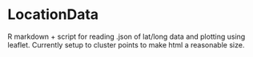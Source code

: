 # LocationData
R markdown + script for reading .json of lat/long data and plotting using leaflet. Currently setup to cluster points to make html a reasonable size.
